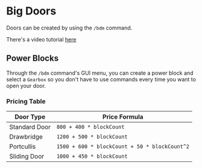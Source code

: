 # Big Doors

Doors can be created by using the `/bdm` command.

There's a video tutorial [here](https://www.youtube.com/watch?v=AYnM5divwN4)

## Power Blocks

Through the `/bdm` command's GUI menu, you can create a power block
and select a `Gearbox` so you don't have to use commands every time you
want to open your door.

### Pricing Table

| Door Type       | Price Formula                                 |
|-----------------|-----------------------------------------------|
| Standard Door   | `800 + 400 * blockCount`                      |
| Drawbridge      | `1200 + 500 * blockCount`                     |
| Portcullis      | `1500 + 600 * blockCount + 50 * blockCount^2` |
| Sliding Door    | `1000 + 450 * blockCount`                     |
